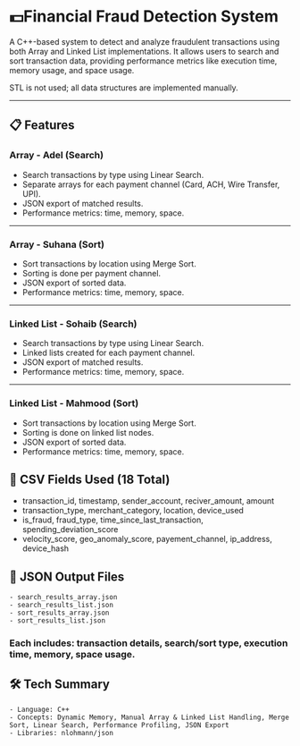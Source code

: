 # 💵Financial Fraud Detection System

A C++-based system to detect and analyze fraudulent transactions using both Array and Linked List implementations. It allows users to search and sort transaction data, providing performance metrics like execution time, memory usage, and space usage.

STL is not used; all data structures are implemented manually.

---

## 📋 Features

### **Array - Adel (Search)**
- Search transactions by type using Linear Search.
- Separate arrays for each payment channel (Card, ACH, Wire Transfer, UPI).
- JSON export of matched results.
- Performance metrics: time, memory, space.

---

### **Array - Suhana (Sort)**
- Sort transactions by location using Merge Sort.
- Sorting is done per payment channel.
- JSON export of sorted data.
- Performance metrics: time, memory, space.

---

### **Linked List - Sohaib (Search)**
- Search transactions by type using Linear Search.
- Linked lists created for each payment channel.
- JSON export of matched results.
- Performance metrics: time, memory, space.

---

### **Linked List - Mahmood (Sort)**
- Sort transactions by location using Merge Sort.
- Sorting is done on linked list nodes.
- JSON export of sorted data.
- Performance metrics: time, memory, space.

 ## 🧾 CSV Fields Used (18 Total)
- transaction_id, timestamp, sender_account, reciver_amount, amount
- transaction_type, merchant_category, location, device_used
- is_fraud, fraud_type, time_since_last_transaction, spending_deviation_score
- velocity_score, geo_anomaly_score, payement_channel, ip_address, device_hash

 ## 📂 JSON Output Files
	- search_results_array.json
	- search_results_list.json
	- sort_results_array.json
	- sort_results_list.json

### Each includes: transaction details, search/sort type, execution time, memory, space usage.



## 🛠️ Tech Summary
	- Language: C++
	- Concepts: Dynamic Memory, Manual Array & Linked List Handling, Merge Sort, Linear Search, Performance Profiling, JSON Export
	- Libraries: nlohmann/json
